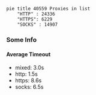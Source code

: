 
```mermaid
pie title 40559 Proxies in list
    "HTTP" : 24336
    "HTTPS": 6229
    "SOCKS" : 14907
```

### Some Info
#### Average Timeout

- mixed: 3.0s
- http: 1.5s
- https: 8.6s
- socks: 6.5s